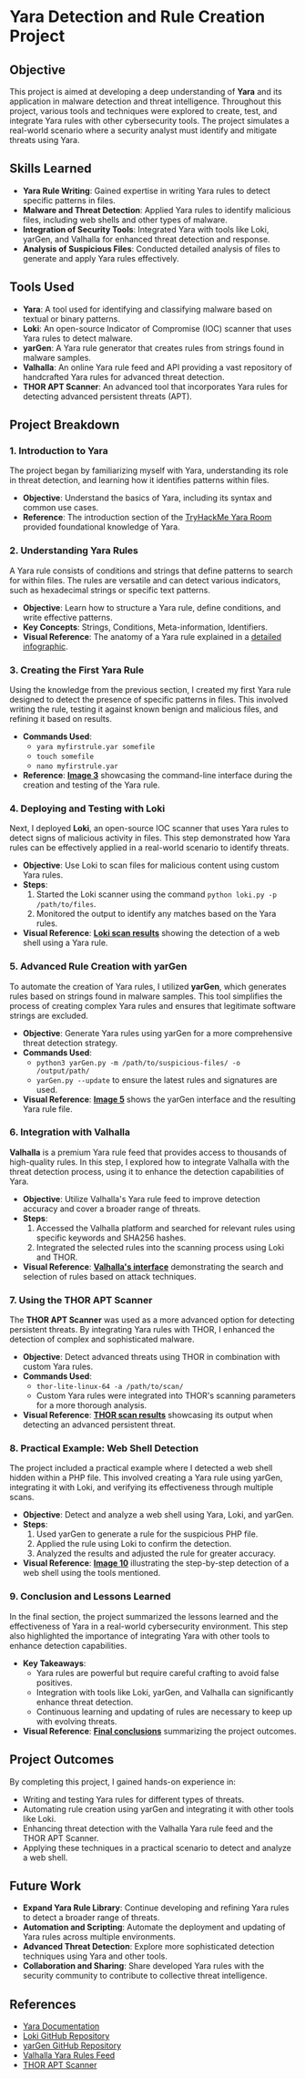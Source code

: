 # Yara Detection and Rule Creation Project

## Objective
This project is aimed at developing a deep understanding of **Yara** and its application in malware detection and threat intelligence. Throughout this project, various tools and techniques were explored to create, test, and integrate Yara rules with other cybersecurity tools. The project simulates a real-world scenario where a security analyst must identify and mitigate threats using Yara.

## Skills Learned
- **Yara Rule Writing**: Gained expertise in writing Yara rules to detect specific patterns in files.
- **Malware and Threat Detection**: Applied Yara rules to identify malicious files, including web shells and other types of malware.
- **Integration of Security Tools**: Integrated Yara with tools like Loki, yarGen, and Valhalla for enhanced threat detection and response.
- **Analysis of Suspicious Files**: Conducted detailed analysis of files to generate and apply Yara rules effectively.

## Tools Used
- **Yara**: A tool used for identifying and classifying malware based on textual or binary patterns.
- **Loki**: An open-source Indicator of Compromise (IOC) scanner that uses Yara rules to detect malware.
- **yarGen**: A Yara rule generator that creates rules from strings found in malware samples.
- **Valhalla**: An online Yara rule feed and API providing a vast repository of handcrafted Yara rules for advanced threat detection.
- **THOR APT Scanner**: An advanced tool that incorporates Yara rules for detecting advanced persistent threats (APT).

## Project Breakdown

### 1. Introduction to Yara
The project began by familiarizing myself with Yara, understanding its role in threat detection, and learning how it identifies patterns within files.

- **Objective**: Understand the basics of Yara, including its syntax and common use cases.
- **Reference**: The introduction section of the [TryHackMe Yara Room](https://tryhackme.com/room/yara) provided foundational knowledge of Yara.

### 2. Understanding Yara Rules
A Yara rule consists of conditions and strings that define patterns to search for within files. The rules are versatile and can detect various indicators, such as hexadecimal strings or specific text patterns.

- **Objective**: Learn how to structure a Yara rule, define conditions, and write effective patterns.
- **Key Concepts**: Strings, Conditions, Meta-information, Identifiers.
- **Visual Reference**: The anatomy of a Yara rule explained in a [detailed infographic](https://example.com/image2).

### 3. Creating the First Yara Rule
Using the knowledge from the previous section, I created my first Yara rule designed to detect the presence of specific patterns in files. This involved writing the rule, testing it against known benign and malicious files, and refining it based on results.

- **Commands Used**:
  - `yara myfirstrule.yar somefile`
  - `touch somefile`
  - `nano myfirstrule.yar`
- **Reference**: **[Image 3](https://example.com/image3)** showcasing the command-line interface during the creation and testing of the Yara rule.

### 4. Deploying and Testing with Loki
Next, I deployed **Loki**, an open-source IOC scanner that uses Yara rules to detect signs of malicious activity in files. This step demonstrated how Yara rules can be effectively applied in a real-world scenario to identify threats.

- **Objective**: Use Loki to scan files for malicious content using custom Yara rules.
- **Steps**:
  1. Started the Loki scanner using the command `python loki.py -p /path/to/files`.
  2. Monitored the output to identify any matches based on the Yara rules.
- **Visual Reference**: **[Loki scan results](https://example.com/image4)** showing the detection of a web shell using a Yara rule.

### 5. Advanced Rule Creation with yarGen
To automate the creation of Yara rules, I utilized **yarGen**, which generates rules based on strings found in malware samples. This tool simplifies the process of creating complex Yara rules and ensures that legitimate software strings are excluded.

- **Objective**: Generate Yara rules using yarGen for a more comprehensive threat detection strategy.
- **Commands Used**:
  - `python3 yarGen.py -m /path/to/suspicious-files/ -o /output/path/`
  - `yarGen.py --update` to ensure the latest rules and signatures are used.
- **Visual Reference**: **[Image 5](https://example.com/image5)** shows the yarGen interface and the resulting Yara rule file.

### 6. Integration with Valhalla
**Valhalla** is a premium Yara rule feed that provides access to thousands of high-quality rules. In this step, I explored how to integrate Valhalla with the threat detection process, using it to enhance the detection capabilities of Yara.

- **Objective**: Utilize Valhalla's Yara rule feed to improve detection accuracy and cover a broader range of threats.
- **Steps**:
  1. Accessed the Valhalla platform and searched for relevant rules using specific keywords and SHA256 hashes.
  2. Integrated the selected rules into the scanning process using Loki and THOR.
- **Visual Reference**: **[Valhalla's interface](https://example.com/image6)** demonstrating the search and selection of rules based on attack techniques.

### 7. Using the THOR APT Scanner
The **THOR APT Scanner** was used as a more advanced option for detecting persistent threats. By integrating Yara rules with THOR, I enhanced the detection of complex and sophisticated malware.

- **Objective**: Detect advanced threats using THOR in combination with custom Yara rules.
- **Commands Used**:
  - `thor-lite-linux-64 -a /path/to/scan/`
  - Custom Yara rules were integrated into THOR's scanning parameters for a more thorough analysis.
- **Visual Reference**: **[THOR scan results](https://example.com/image8)** showcasing its output when detecting an advanced persistent threat.

### 8. Practical Example: Web Shell Detection
The project included a practical example where I detected a web shell hidden within a PHP file. This involved creating a Yara rule using yarGen, integrating it with Loki, and verifying its effectiveness through multiple scans.

- **Objective**: Detect and analyze a web shell using Yara, Loki, and yarGen.
- **Steps**:
  1. Used yarGen to generate a rule for the suspicious PHP file.
  2. Applied the rule using Loki to confirm the detection.
  3. Analyzed the results and adjusted the rule for greater accuracy.
- **Visual Reference**: **[Image 10](https://example.com/image10)** illustrating the step-by-step detection of a web shell using the tools mentioned.

### 9. Conclusion and Lessons Learned
In the final section, the project summarized the lessons learned and the effectiveness of Yara in a real-world cybersecurity environment. This step also highlighted the importance of integrating Yara with other tools to enhance detection capabilities.

- **Key Takeaways**:
  - Yara rules are powerful but require careful crafting to avoid false positives.
  - Integration with tools like Loki, yarGen, and Valhalla can significantly enhance threat detection.
  - Continuous learning and updating of rules are necessary to keep up with evolving threats.
- **Visual Reference**: **[Final conclusions](https://example.com/image11)** summarizing the project outcomes.

## Project Outcomes
By completing this project, I gained hands-on experience in:
- Writing and testing Yara rules for different types of threats.
- Automating rule creation using yarGen and integrating it with other tools like Loki.
- Enhancing threat detection with the Valhalla Yara rule feed and the THOR APT Scanner.
- Applying these techniques in a practical scenario to detect and analyze a web shell.

## Future Work
- **Expand Yara Rule Library**: Continue developing and refining Yara rules to detect a broader range of threats.
- **Automation and Scripting**: Automate the deployment and updating of Yara rules across multiple environments.
- **Advanced Threat Detection**: Explore more sophisticated detection techniques using Yara and other tools.
- **Collaboration and Sharing**: Share developed Yara rules with the security community to contribute to collective threat intelligence.

## References
- [Yara Documentation](https://yara.readthedocs.io/)
- [Loki GitHub Repository](https://github.com/Neo23x0/Loki)
- [yarGen GitHub Repository](https://github.com/Neo23x0/yarGen)
- [Valhalla Yara Rules Feed](https://valhalla.nextron-systems.com/)
- [THOR APT Scanner](https://www.nextron-systems.com/thor/)

